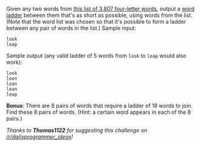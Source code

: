 

Given any two words from [this list of 3,807 four-letter words](http://pastebin.com/zY4Xt7iB), output a [word ladder](http://www.reddit.com/r/dailyprogrammer/comments/149kec/1242012_challenge_114_easy_word_ladder_steps/) between them that's as short as possible, using words from the list. (Note that the word list was chosen so that it's possible to form a ladder between any pair of words in the list.) Sample input:

    look
    leap

Sample output (any valid ladder of 5 words from `look` to `leap` would also work):

    look
    loon
    loan
    lean
    leap

**Bonus**: There are 8 pairs of words that require a ladder of 18 words to join. Find these 8 pairs of words. (Hint: a certain word appears in each of the 8 pairs.)

_Thanks to **Thomas1122** for suggesting this challenge on [/r/dailyprogrammer\_ideas](/r/dailyprogrammer_ideas)!_

